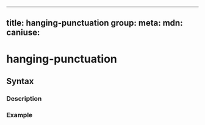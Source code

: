 
  ---
  title: hanging-punctuation
  group: 
  meta:
    mdn:
    caniuse:
  ---

  # hanging-punctuation
  <!--- Introduction sentence to hanging-punctuation, keep it brief and set the overall context -->

  ## Syntax
  <!--- Introduce the various syntax for hanging-punctuation -->

  ### Description
  <!--- For each major section of syntax provide a description explaining its usage further -->

  ### Example
  <!--- Provide code examples for the syntax block you're currently describing -->